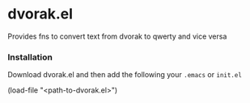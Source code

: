 dvorak.el
============

Provides fns to convert text from dvorak to qwerty and vice versa

### Installation

Download dvorak.el and then add the following your `.emacs` or `init.el`

(load-file "<path-to-dvorak.el>")
